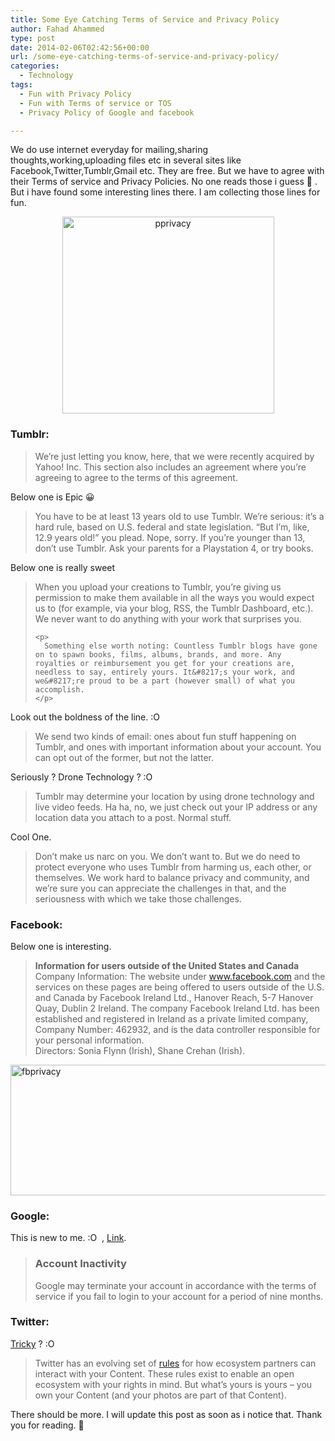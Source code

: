 ```yaml
---
title: Some Eye Catching Terms of Service and Privacy Policy
author: Fahad Ahammed
type: post
date: 2014-02-06T02:42:56+00:00
url: /some-eye-catching-terms-of-service-and-privacy-policy/
categories:
  - Technology
tags:
  - Fun with Privacy Policy
  - Fun with Terms of service or TOS
  - Privacy Policy of Google and facebook

---
```

We do use internet everyday for mailing,sharing thoughts,working,uploading files etc in several sites like Facebook,Twitter,Tumblr,Gmail etc. They are free. But we have to agree with their Terms of service and Privacy Policies. No one reads those i guess 🙂 . But i have found some interesting lines there. I am collecting those lines for fun.

<!--more-->

<p style="text-align: center;">
  <a href="https://i0.wp.com/fahadahammed.com/wp-content/uploads/2014/02/pprivacy.jpg"><img loading="lazy" class="aligncenter size-full wp-image-1189" alt="pprivacy" src="https://i0.wp.com/fahadahammed.com/wp-content/uploads/2014/02/pprivacy.jpg?resize=339%2C315" width="339" height="315" srcset="https://i0.wp.com/fahadahammed.com/wp-content/uploads/2014/02/pprivacy.jpg?w=339&ssl=1 339w, https://i0.wp.com/fahadahammed.com/wp-content/uploads/2014/02/pprivacy.jpg?resize=300%2C279&ssl=1 300w" sizes="(max-width: 339px) 100vw, 339px" data-recalc-dims="1" /></a>
</p>

### Tumblr:

> We’re just letting you know, here, that we were recently acquired by Yahoo! Inc. This section also includes an agreement where you&#8217;re agreeing to agree to the terms of this agreement.

Below one is Epic 😀

> You have to be at least 13 years old to use Tumblr. We&#8217;re serious: it&#8217;s a hard rule, based on U.S. federal and state legislation. “But I’m, like, 12.9 years old!” you plead. Nope, sorry. If you&#8217;re younger than 13, don&#8217;t use Tumblr. Ask your parents for a Playstation 4, or try books.

Below one is really sweet

<div>
  <blockquote>
    <p>
      When you upload your creations to Tumblr, you’re giving us permission to make them available in all the ways you would expect us to (for example, via your blog, RSS, the Tumblr Dashboard, etc.). We never want to do anything with your work that surprises you.
    </p>
    
    <p>
      Something else worth noting: Countless Tumblr blogs have gone on to spawn books, films, albums, brands, and more. Any royalties or reimbursement you get for your creations are, needless to say, entirely yours. It&#8217;s your work, and we&#8217;re proud to be a part (however small) of what you accomplish.
    </p>
  </blockquote>
</div>

Look out the boldness of the line. :O

> We send two kinds of email: ones about fun stuff happening on Tumblr, and ones with important information about your account. You can opt out of the former, but not the latter.

Seriously ? Drone Technology ? :O

> Tumblr may determine your location by using drone technology and live video feeds. Ha ha, no, we just check out your IP address or any location data you attach to a post. Normal stuff.

Cool One.

> Don’t make us narc on you. We don’t want to. But we do need to protect everyone who uses Tumblr from harming us, each other, or themselves. We work hard to balance privacy and community, and we’re sure you can appreciate the challenges in that, and the seriousness with which we take those challenges.

### Facebook:

Below one is interesting.

> **Information for users outside of the United States and Canada**  
> Company Information: The website under www.facebook.com and the services on these pages are being offered to users outside of the U.S. and Canada by Facebook Ireland Ltd., Hanover Reach, 5-7 Hanover Quay, Dublin 2 Ireland. The company Facebook Ireland Ltd. has been established and registered in Ireland as a private limited company, Company Number: 462932, and is the data controller responsible for your personal information.  
> Directors: Sonia Flynn (Irish), Shane Crehan (Irish).

[<img loading="lazy" class="aligncenter size-full wp-image-1188" alt="fbprivacy" src="https://i0.wp.com/fahadahammed.com/wp-content/uploads/2014/02/fbprivacy.png?resize=660%2C209" width="660" height="209" srcset="https://i0.wp.com/fahadahammed.com/wp-content/uploads/2014/02/fbprivacy.png?w=1011&ssl=1 1011w, https://i0.wp.com/fahadahammed.com/wp-content/uploads/2014/02/fbprivacy.png?resize=300%2C95&ssl=1 300w" sizes="(max-width: 660px) 100vw, 660px" data-recalc-dims="1" />][1]

### Google:

This is new to me. :O  , <a href="https://mail.google.com/mail/help/intl/en/program_policies.html" target="_blank">Link</a>.

> ### Account Inactivity
> 
> Google may terminate your account in accordance with the terms of service if you fail to login to your account for a period of nine months.

### Twitter:

<a href="https://twitter.com/tos" target="_blank">Tricky</a> ? :O

> Twitter has an evolving set of [rules][2] for how ecosystem partners can interact with your Content. These rules exist to enable an open ecosystem with your rights in mind. But what’s yours is yours – you own your Content (and your photos are part of that Content).

There should be more. I will update this post as soon as i notice that. Thank you for reading. 🙂

 [1]: https://i0.wp.com/fahadahammed.com/wp-content/uploads/2014/02/fbprivacy.png
 [2]: https://twitter.com/apirules